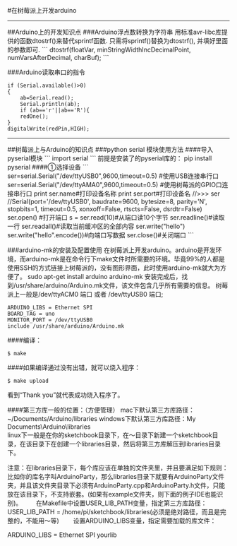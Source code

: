 ﻿#在树莓派上开发arduino
<hr/>
##Arduino上的开发知识点
###Arduino浮点数转换为字符串
用标准avr-libc库提供的函数dtostrf()来替代sprintf函数. 
只需将sprintf()替换为dtostrf(), 并填好里面的参数即可.
```
dtostrf(floatVar, minStringWidthIncDecimalPoint, numVarsAfterDecimal, charBuf);
```

###Arduino读取串口的指令
```
if (Serial.available()>0)
{
	ab=Serial.read();
	Serial.println(ab);
	if (ab=='r'||ab=='R'){
	redOne();
}
digitalWrite(redPin,HIGH);
```
<hr/>
##树莓派上与Arduino的知识点
###python serial 模块使用方法
####导入pyserial模块
```
import serial
```
前提是安装了的pyserial库的：
pip install pyserial
####①选择设备
```
ser=serial.Serial("/dev/ttyUSB0",9600,timeout=0.5) #使用USB连接串行口
ser=serial.Serial("/dev/ttyAMA0",9600,timeout=0.5) #使用树莓派的GPIO口连接串行口
print ser.name#打印设备名称
print ser.port#打印设备名
//>>> ser
//Serial<id=0x769c28b0, open=True>(port='/dev/ttyUSB0', baudrate=9600, bytesize=8, parity='N', stopbits=1, timeout=0.5, xonxoff=False, rtscts=False, dsrdtr=False)
ser.open() #打开端口
s = ser.read(10)#从端口读10个字节
ser.readline()#读取一行
ser.readall()#读取当前缓冲区的全部内容
ser.write("hello")
ser.write("hello".encode())#向端口写数据
ser.close()#关闭端口
```

###arduino-mk的安装及配置使用
在树莓派上开发arduino。arduino是开发环境，而arduino-mk是在命令行下make文件时所需要的环境。毕竟99%的人都是使用SSH的方式链接上树莓派的，没有图形界面，此时使用arduino-mk就大为方便了。
sudo apt-get install arduino arduino-mk
安装完成后，找到/usr/share/arduino/Arduino.mk文件，该文件包含几乎所有需要的信息。
树莓派上一般是/dev/ttyACM0 端口 或者 /dev/ttyUSB0 端口;

```
ARDUINO_LIBS = Ethernet SPI
BOARD_TAG = uno
MONITOR_PORT = /dev/ttyUSB0
include /usr/share/arduino/Arduino.mk
```
####编译：
```
$ make
```
####如果编译通过没有出错，就可以烧入程序：
```
$ make upload
```
看到“Thank you”就代表成功烧入程序了。

####第三方库一般的位置：（方便管理）
mac下默认第三方库路径：\~/Documents/Arduino/libraries
windows下默认第三方库路径：My Documents\Arduino\libraries\
linux下一般是在你的sketchbook目录下，在～目录下新建一个sketchbook目录，在该目录下在创建一个libraries目录，然后将第三方库解压到libraries目录下。

注意：在libraries目录下，每个库应该在单独的文件夹里，并且要满足如下规则：比如你的库名字叫ArduinoParty，那么libraries目录下就要有ArduinoParty文件夹，并且该文件夹目录下必须有ArduinoParty.cpp和ArduinoParty.h文件，只能放在该目录下，不支持嵌套。(如果有example文件夹，则下面的例子IDE也能识别)。
　　在Makefile中设置USER_LIB_PATH变量，指定第三方库路径：
USER_LIB_PATH = /home/pi/sketchbook/libraries(必须是绝对路径，而且是完整的，不能用～等)
　　设置ARDUINO_LIBS变量，指定需要加载的库文件：　

ARDUINO_LIBS = Ethernet SPI yourlib
